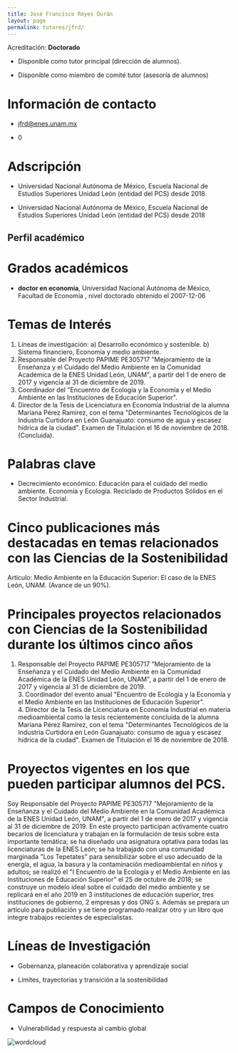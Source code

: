 ```yaml
---
title: José Francisco Reyes Durán
layout: page
permalink: tutores/jfrd/
---
```


Acreditación: **Doctorado**


 - Disponible como tutor principal (dirección de alumnos).


 - Disponible como miembro de comité tutor (asesoría de alumnos)





# Información de contacto

 - <jfrd@enes.unam.mx>


 - 0




# Adscripción


 - Universidad Nacional Autónoma de México, Escuela Nacional de Estudios Superiores Unidad León (entidad del PCS)     desde 2018
 

 - Universidad Nacional Autónoma de México, Escuela Nacional de Estudios Superiores Unidad León (entidad del PCS)     desde 2018
 





## Perfil académico


# Grados académicos


 - **doctor en economia**, Universidad Nacional Autónoma de México, Facultad de Economía , nivel doctorado obtenido el 2007-12-06




# Temas de Interés

1. Líneas de investigación: a) Desarrollo económico  y sostenible. b) Sistema financiero, Economía y medio ambiente.
2. Responsable del Proyecto PAPIME PE305717 &quot;Mejoramiento de la Enseñanza y el Cuidado del Medio Ambiente en la Comunidad Académica de la ENES Unidad León, UNAM&quot;, a partir del 1 de enero de 2017 y vigencia al 31 de diciembre de 2019.
3. Coordinador del &quot;Encuentro de Ecología y la Economía y el Medio Ambiente en las Instituciones de Educación Superior&quot;.
4. Director de la Tesis de Licenciatura en Economía Industrial de la alumna Mariana Pérez Ramírez, con el tema &quot;Determinantes Tecnológicos de la Industria Curtidora en León Guanajuato: consumo de agua y escasez hídrica de la ciudad&quot;. Examen de Titulación el 16 de noviembre de 2018. (Concluida).



# Palabras clave


 - Decrecimiento económico. Educación para el cuidado del medio ambiente. Economía y Ecología. Reciclado de Productos Sólidos en el Sector Industrial.




# Cinco publicaciones más destacadas en temas relacionados con las Ciencias de la Sostenibilidad

Artículo: Medio Ambiente en la Educación Superior: El caso de la ENES León, UNAM. (Avance de un 90%).




# Principales proyectos relacionados con Ciencias de la Sostenibilidad durante los últimos cinco años

1. Responsable del Proyecto PAPIME PE305717 &quot;Mejoramiento de la Enseñanza y el Cuidado del Medio Ambiente en la Comunidad Académica de la ENES Unidad León, UNAM&quot;, a partir del 1 de enero de 2017 y vigencia al 31 de diciembre de 2019.<br />3. Coordinador del evento anual &quot;Encuentro de Ecología y la Economía y el Medio Ambiente en las Instituciones de Educación Superior&quot;.<br />4. Director de la Tesis de Licenciatura en Economía Industrial en materia medioambiental como la tesis recientemente concluida de la alumna Mariana Pérez Ramírez, con el tema &quot;Determinantes Tecnológicos de la Industria Curtidora en León Guanajuato: consumo de agua y escasez hídrica de la ciudad&quot;. Examen de Titulación el 16 de noviembre de 2018. 




# Proyectos vigentes en los que pueden participar alumnos del PCS.

Soy Responsable del Proyecto PAPIME PE305717 &quot;Mejoramiento de la Enseñanza y el Cuidado del Medio Ambiente en la Comunidad Académica de la ENES Unidad León, UNAM&quot;, a partir del 1 de enero de 2017 y vigencia al 31 de diciembre de 2019. En este proyecto participan activamente cuatro becarios de licenciatura y trabajan en la formulación de tesis sobre esta importante temática; se ha diseñado una asignatura optativa para todas las licenciaturas de la ENES León; se ha trabajado con una comunidad marginada &quot;Los Tepetates&quot; para sensibilizar sobre el uso adecuado de la energía, el agua, la basura y la contaminación medioambiental en niños y adultos; se realizó el &quot;I Encuentro de la Ecología y el Medio Ambiente en las Instituciones de Educación Superior&quot; el 25 de octubre de 2018; se construye un modelo ideal sobre el cuidado del medio ambiente y se replicará en el año 2019 en 3 instituciones de educación superior, tres instituciones de gobierno, 2 empresas y dos ONG´s. Además se prepara un artículo para publiación y se tiene programado realizar otro y un libro que integre trabajos recientes de especialistas.




# Líneas de Investigación


 - Gobernanza, planeación colaborativa y aprendizaje social

 - Límites, trayectorias y transición a la sostenibilidad





# Campos de Conocimiento

 - Vulnerabilidad y respuesta al cambio global



![wordcloud](https://sostenibilidad.posgrado.unam.mx/media/perfil-academico/174/wordcloud.png)
